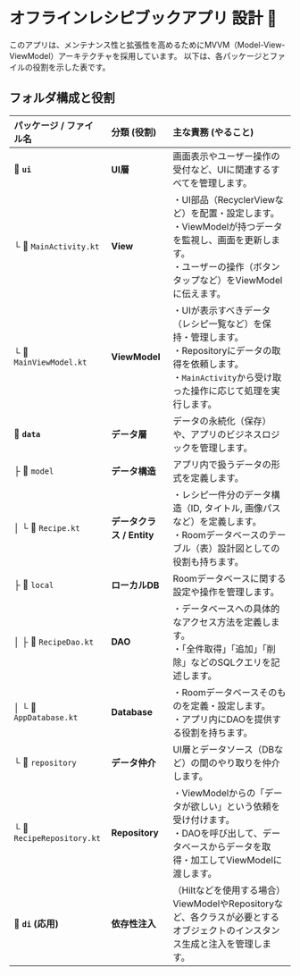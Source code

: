 # オフラインレシピブックアプリ 設計 🍳

このアプリは、メンテナンス性と拡張性を高めるためにMVVM（Model-View-ViewModel）アーキテクチャを採用しています。
以下は、各パッケージとファイルの役割を示した表です。

## フォルダ構成と役割

| パッケージ / ファイル名          | 分類 (役割)       | 主な責務 (やること)                                                                                                                                  |
| :------------------------------- | :---------------- | :--------------------------------------------------------------------------------------------------------------------------------------------------- |
| 📁 **`ui`** | **UI層** | 画面表示やユーザー操作の受付など、UIに関連するすべてを管理します。                                                                                     |
| └ 📄 `MainActivity.kt`           | **View** | ・UI部品（RecyclerViewなど）を配置・設定します。<br>・ViewModelが持つデータを監視し、画面を更新します。<br>・ユーザーの操作（ボタンタップなど）をViewModelに伝えます。 |
| └ 📄 `MainViewModel.kt`          | **ViewModel** | ・UIが表示すべきデータ（レシピ一覧など）を保持・管理します。<br>・Repositoryにデータの取得を依頼します。<br>・`MainActivity`から受け取った操作に応じて処理を実行します。   |
| 📁 **`data`** | **データ層** | データの永続化（保存）や、アプリのビジネスロジックを管理します。                                                                                       |
| ├ 📁 `model`                     | **データ構造** | アプリ内で扱うデータの形式を定義します。                                                                                                             |
| │ └ 📄 `Recipe.kt`               | **データクラス / Entity** | ・レシピ一件分のデータ構造（ID, タイトル, 画像パスなど）を定義します。<br>・Roomデータベースのテーブル（表）設計図としての役割も持ちます。                          |
| ├ 📁 `local`                     | **ローカルDB** | Roomデータベースに関する設定や操作を管理します。                                                                                                     |
| │ ├ 📄 `RecipeDao.kt`            | **DAO** | ・データベースへの具体的なアクセス方法を定義します。<br>・「全件取得」「追加」「削除」などのSQLクエリを記述します。                                           |
| │ └ 📄 `AppDatabase.kt`          | **Database** | ・Roomデータベースそのものを定義・設定します。<br>・アプリ内にDAOを提供する役割を持ちます。                                                               |
| └ 📁 `repository`                | **データ仲介** | UI層とデータソース（DBなど）の間のやり取りを仲介します。                                                                                               |
|   └ 📄 `RecipeRepository.kt`     | **Repository** | ・ViewModelからの「データが欲しい」という依頼を受け付けます。<br>・DAOを呼び出して、データベースからデータを取得・加工してViewModelに渡します。                     |
| 📁 **`di` (応用)** | **依存性注入** | （Hiltなどを使用する場合）ViewModelやRepositoryなど、各クラスが必要とするオブジェクトのインスタンス生成と注入を管理します。                                 |
